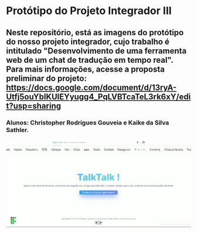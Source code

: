 # Protótipo do Projeto Integrador III

## Neste repositório, está as imagens do protótipo do nosso projeto integrador, cujo trabalho é intitulado "**Desenvolvimento de uma ferramenta web de um chat de tradução em tempo real**". Para mais informações, acesse a proposta preliminar do projeto: https://docs.google.com/document/d/13ryA-Utfj5ouYbIKUlEYyugg4_PqLVBTcaTeL3rk6xY/edit?usp=sharing

### Alunos: Christopher Rodrigues Gouveia e Kaike da Silva Sathler.

![Página inicial](./prototipo-1.gif)
